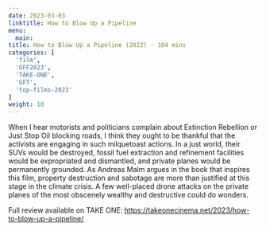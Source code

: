 ```yaml
---
date: 2023-03-03
linktitle: How to Blow Up a Pipeline
menu:
  main:
title: How to Blow Up a Pipeline (2022) - 104 mins
categories: [
  'film',
  'GFF2023',
  'TAKE-ONE',
  'GFT',
  'top-films-2023'
]
weight: 10
---
```


When I hear motorists and politicians complain about Extinction Rebellion or Just Stop Oil blocking roads, I think they ought to be thankful that the activists are engaging in such milquetoast actions. In a just world, their SUVs would be destroyed, fossil fuel extraction and refinement facilities would be expropriated and dismantled, and private planes would be permanently grounded. As Andreas Malm argues in the book that inspires this film, property destruction and sabotage are more than justified at this stage in the climate crisis. A few well-placed drone attacks on the private planes of the most obscenely wealthy and destructive could do wonders.

Full review available on TAKE ONE: https://takeonecinema.net/2023/how-to-blow-up-a-pipeline/